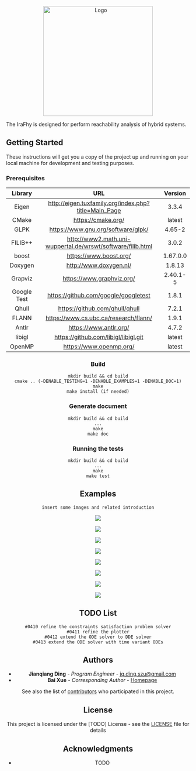 <!-- PROJECT LOGO -->
<br />
<p align="center">
  <a href="https://github.com/github_username/repo">
    <img src="doc/pics/logo_big.png" alt="Logo" width="300" height="300">
  </a>
</p>

The IraFhy is designed for perform reachability analysis of hybrid systems.

## Getting Started

These instructions will get you a copy of the project up and running on your local machine for development and testing purposes.

### Prerequisites

<div style="text-align: center;">

|   Library   |                             URL                             | Version  |
| :---------: | :---------------------------------------------------------: | :------: |
|    Eigen    |    http://eigen.tuxfamily.org/index.php?title=Main_Page     |  3.3.4   |
|    CMake    |                     https://cmake.org/                      |  latest  |
|    GLPK     |             https://www.gnu.org/software/glpk/              |  4.65-2  |
|   FILIB++   | http://www2.math.uni-wuppertal.de/wrswt/software/filib.html |  3.0.2   |
|    boost    |                   https://www.boost.org/                    | 1.67.0.0 |
|   Doxygen   |                   http://www.doxygen.nl/                    |  1.8.13  |
|   Grapviz   |                  https://www.graphviz.org/                  | 2.40.1-5 |
| Google Test |            https://github.com/google/googletest             |  1.8.1   |
|    Qhull    |               https://github.com/qhull/qhull                |  7.2.1   |
|    FLANN    |            https://www.cs.ubc.ca/research/flann/            |  1.9.1   |
|    Antlr    |                   https://www.antlr.org/                    |  4.7.2   |
|   libigl    |            https://github.com/libigl/libigl.git             |  latest  |
|   OpenMP    |                   https://www.openmp.org/                   |  latest  |

</center>

### Build

```
mkdir build && cd build
cmake .. (-DENABLE_TESTING=1 -DENABLE_EXAMPLES=1 -DENABLE_DOC=1)
make
make install (if needed)
```

### Generate document

```
mkdir build && cd build
...
make
make doc
```

### Running the tests

```
mkdir build && cd build
...
make
make test
```

## Examples
```
insert some images and related introduction
```
![](doc/pics/test/algorithmTest/overApproximateForwardTest/OAF_spikingNeuronModel.png)

![](doc/pics/test/algorithmTest/overApproximateForwardTest/OAF_helicopterController.png)

![](doc/pics/test/algorithmTest/overApproximateForwardTest/OAF_helicopterController_0.png)

![](doc/pics/test/algorithmTest/overApproximateForwardTest/OAF_helicopterController_1.png)

![](doc/pics/test/algorithmTest/overApproximateForwardTest/OAF_helicopterController_2.png)

![](doc/pics/test/algorithmTest/overApproximateForwardTest/OAF_helicopterController_3.png)

![](doc/pics/test/algorithmTest/overApproximateForwardTest/OAF_helicopterController_4.png)

![](doc/pics/test/algorithmTest/overApproximateForwardTest/OAF_helicopterController_5.png)

## TODO List
```
#0410 refine the constraints satisfaction problem solver
#0411 refine the plotter
#0412 extend the ODE solver to DDE solver
#0413 extend the ODE solver with time variant ODEs
```

## Authors

* **Jianqiang Ding** - *Program Engineer* - <jq.ding.szu@gmail.com>
* **Bai Xue** - *Corresponding Author* - [Homepage](http://lcs.ios.ac.cn/~xuebai/index.html)

See also the list of [contributors](https://github.com/project/contributors) who participated in this project.

## License

This project is licensed under the [TODO] License - see the [LICENSE](LICENSE.md) file for details

## Acknowledgments

* TODO